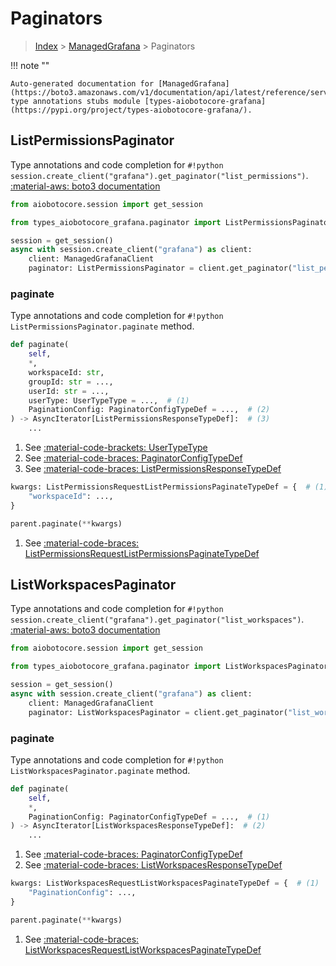 # Paginators

> [Index](../README.md) > [ManagedGrafana](./README.md) > Paginators

!!! note ""

    Auto-generated documentation for [ManagedGrafana](https://boto3.amazonaws.com/v1/documentation/api/latest/reference/services/grafana.html#ManagedGrafana)
    type annotations stubs module [types-aiobotocore-grafana](https://pypi.org/project/types-aiobotocore-grafana/).

## ListPermissionsPaginator

Type annotations and code completion for `#!python session.create_client("grafana").get_paginator("list_permissions")`.
[:material-aws: boto3 documentation](https://boto3.amazonaws.com/v1/documentation/api/latest/reference/services/grafana.html#ManagedGrafana.Paginator.ListPermissions)

```python title="Usage example"
from aiobotocore.session import get_session

from types_aiobotocore_grafana.paginator import ListPermissionsPaginator

session = get_session()
async with session.create_client("grafana") as client:
    client: ManagedGrafanaClient
    paginator: ListPermissionsPaginator = client.get_paginator("list_permissions")
```


### paginate

Type annotations and code completion for `#!python ListPermissionsPaginator.paginate` method.

```python title="Method definition"
def paginate(
    self,
    *,
    workspaceId: str,
    groupId: str = ...,
    userId: str = ...,
    userType: UserTypeType = ...,  # (1)
    PaginationConfig: PaginatorConfigTypeDef = ...,  # (2)
) -> AsyncIterator[ListPermissionsResponseTypeDef]:  # (3)
    ...
```

1. See [:material-code-brackets: UserTypeType](./literals.md#usertypetype) 
2. See [:material-code-braces: PaginatorConfigTypeDef](./type_defs.md#paginatorconfigtypedef) 
3. See [:material-code-braces: ListPermissionsResponseTypeDef](./type_defs.md#listpermissionsresponsetypedef) 


```python title="Usage example with kwargs"
kwargs: ListPermissionsRequestListPermissionsPaginateTypeDef = {  # (1)
    "workspaceId": ...,
}

parent.paginate(**kwargs)
```

1. See [:material-code-braces: ListPermissionsRequestListPermissionsPaginateTypeDef](./type_defs.md#listpermissionsrequestlistpermissionspaginatetypedef) 
## ListWorkspacesPaginator

Type annotations and code completion for `#!python session.create_client("grafana").get_paginator("list_workspaces")`.
[:material-aws: boto3 documentation](https://boto3.amazonaws.com/v1/documentation/api/latest/reference/services/grafana.html#ManagedGrafana.Paginator.ListWorkspaces)

```python title="Usage example"
from aiobotocore.session import get_session

from types_aiobotocore_grafana.paginator import ListWorkspacesPaginator

session = get_session()
async with session.create_client("grafana") as client:
    client: ManagedGrafanaClient
    paginator: ListWorkspacesPaginator = client.get_paginator("list_workspaces")
```


### paginate

Type annotations and code completion for `#!python ListWorkspacesPaginator.paginate` method.

```python title="Method definition"
def paginate(
    self,
    *,
    PaginationConfig: PaginatorConfigTypeDef = ...,  # (1)
) -> AsyncIterator[ListWorkspacesResponseTypeDef]:  # (2)
    ...
```

1. See [:material-code-braces: PaginatorConfigTypeDef](./type_defs.md#paginatorconfigtypedef) 
2. See [:material-code-braces: ListWorkspacesResponseTypeDef](./type_defs.md#listworkspacesresponsetypedef) 


```python title="Usage example with kwargs"
kwargs: ListWorkspacesRequestListWorkspacesPaginateTypeDef = {  # (1)
    "PaginationConfig": ...,
}

parent.paginate(**kwargs)
```

1. See [:material-code-braces: ListWorkspacesRequestListWorkspacesPaginateTypeDef](./type_defs.md#listworkspacesrequestlistworkspacespaginatetypedef) 
